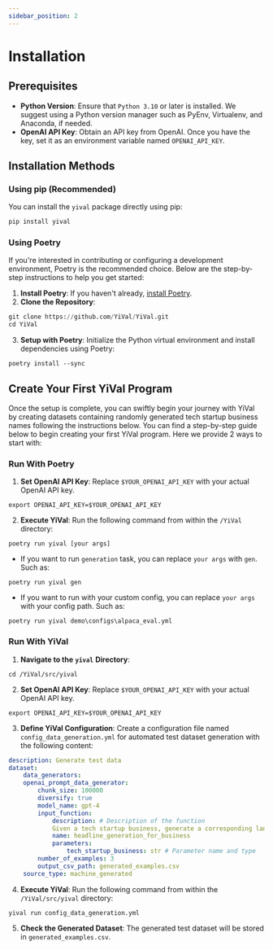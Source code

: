 ```yaml
---
sidebar_position: 2
---
```

# Installation

## Prerequisites

- **Python Version**: Ensure that `Python 3.10` or later is installed. We suggest using a Python version manager such as PyEnv, Virtualenv, and Anaconda, if needed.
- **OpenAI API Key**: Obtain an API key from OpenAI. Once you have the key, set it as an environment variable named `OPENAI_API_KEY`.

## Installation Methods

### Using pip (Recommended)

You can install the `yival` package directly using pip:

```Python
pip install yival
```

### Using Poetry

If you're interested in contributing or configuring a development environment, Poetry is the recommended choice. Below are the step-by-step instructions to help you get started:

1. **Install Poetry**: If you haven't already, [install Poetry](https://python-poetry.org/docs/#installation).
2. **Clone the Repository**:

```Python
git clone https://github.com/YiVal/YiVal.git
cd YiVal
```

3. **Setup with Poetry**: Initialize the Python virtual environment and install dependencies using Poetry:

```Plaintext
poetry install --sync
```

## Create Your First YiVal Program

Once the setup is complete, you can swiftly begin your journey with YiVal by creating datasets containing randomly generated tech startup business names following the instructions below. You can find a step-by-step guide below to begin creating your first YiVal program. Here we provide 2 ways to start with:

### Run With Poetry

1. **Set OpenAI API Key**: Replace `$YOUR_OPENAI_API_KEY` with your actual OpenAI API key.

```Shell
export OPENAI_API_KEY=$YOUR_OPENAI_API_KEY
```

2. **Execute YiVal**: Run the following command from within the `/YiVal` directory:

```Plaintext
poetry run yival [your args]
```

- If you want to run `generation` task, you can replace `your args` with `gen`. Such as:

```Plaintext
poetry run yival gen
```

- If you want to run with your custom config, you can replace `your args` with your config path. Such as:

```Plaintext
poetry run yival demo\configs\alpaca_eval.yml
```
  
### Run With YiVal

1. **Navigate to the** **`yival`** **Directory**:

```Shell
cd /YiVal/src/yival
```

2. **Set OpenAI API Key**: Replace `$YOUR_OPENAI_API_KEY` with your actual OpenAI API key.

```Shell
export OPENAI_API_KEY=$YOUR_OPENAI_API_KEY
```

3. **Define YiVal Configuration**: Create a configuration file named `config_data_generation.yml` for automated test dataset generation with the following content:

```YAML
description: Generate test data
dataset:
    data_generators:
    openai_prompt_data_generator:
        chunk_size: 100000
        diversify: true
        model_name: gpt-4
        input_function:
            description: # Description of the function
            Given a tech startup business, generate a corresponding landing page headline
            name: headline_generation_for_business
            parameters:
                tech_startup_business: str # Parameter name and type
        number_of_examples: 3
        output_csv_path: generated_examples.csv
    source_type: machine_generated
```

4. **Execute YiVal**: Run the following command from within the `/YiVal/src/yival` directory:

```Plaintext
yival run config_data_generation.yml
```

5. **Check the Generated Dataset**: The generated test dataset will be stored in `generated_examples.csv`.
